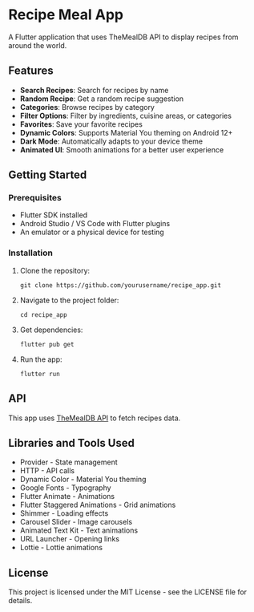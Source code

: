# Recipe Meal App

A Flutter application that uses TheMealDB API to display recipes from around the world.

## Features

- **Search Recipes**: Search for recipes by name
- **Random Recipe**: Get a random recipe suggestion
- **Categories**: Browse recipes by category
- **Filter Options**: Filter by ingredients, cuisine areas, or categories
- **Favorites**: Save your favorite recipes
- **Dynamic Colors**: Supports Material You theming on Android 12+
- **Dark Mode**: Automatically adapts to your device theme
- **Animated UI**: Smooth animations for a better user experience

## Getting Started

### Prerequisites

- Flutter SDK installed
- Android Studio / VS Code with Flutter plugins
- An emulator or a physical device for testing

### Installation

1. Clone the repository:
   ```
   git clone https://github.com/yourusername/recipe_app.git
   ```

2. Navigate to the project folder:
   ```
   cd recipe_app
   ```

3. Get dependencies:
   ```
   flutter pub get
   ```

4. Run the app:
   ```
   flutter run
   ```

## API

This app uses [TheMealDB API](https://www.themealdb.com/api.php) to fetch recipes data.

## Libraries and Tools Used

- Provider - State management
- HTTP - API calls
- Dynamic Color - Material You theming
- Google Fonts - Typography
- Flutter Animate - Animations
- Flutter Staggered Animations - Grid animations
- Shimmer - Loading effects
- Carousel Slider - Image carousels
- Animated Text Kit - Text animations
- URL Launcher - Opening links
- Lottie - Lottie animations

## License

This project is licensed under the MIT License - see the LICENSE file for details.
